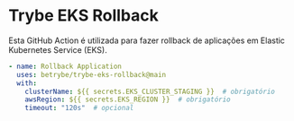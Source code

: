 # Trybe EKS Rollback
Esta GitHub Action é utilizada para fazer rollback de aplicações em Elastic Kubernetes Service (EKS).

```yaml
- name: Rollback Application
  uses: betrybe/trybe-eks-rollback@main
  with:
    clusterName: ${{ secrets.EKS_CLUSTER_STAGING }}  # obrigatório
    awsRegion: ${{ secrets.EKS_REGION }}  # obrigatório
    timeout: "120s"  # opcional
```
